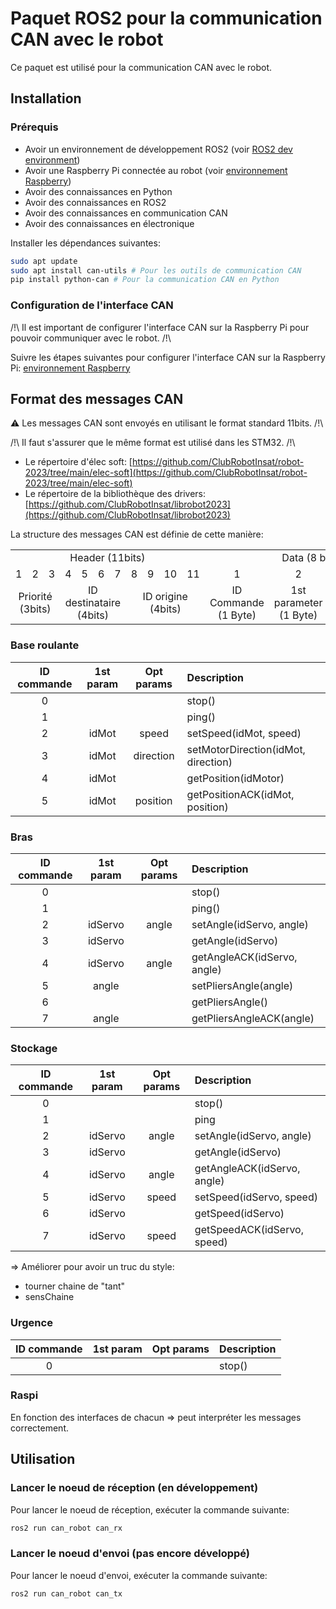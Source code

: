 # Paquet ROS2 pour la communication CAN avec le robot

Ce paquet est utilisé pour la communication CAN avec le robot. 

## Installation

### Prérequis

- Avoir un environnement de développement ROS2 (voir [ROS2 dev environment](https://clubrobotinsat.github.io/doc/informatique/mise_en_place/ros2_dev_container_setup.html))
- Avoir une Raspberry Pi connectée au robot (voir [environnement Raspberry](docs/environnement_raspi.md))
- Avoir des connaissances en Python
- Avoir des connaissances en ROS2
- Avoir des connaissances en communication CAN
- Avoir des connaissances en électronique

Installer les dépendances suivantes:

```bash
sudo apt update
sudo apt install can-utils # Pour les outils de communication CAN
pip install python-can # Pour la communication CAN en Python
```

### Configuration de l'interface CAN

/!\ Il est important de configurer l'interface CAN sur la Raspberry Pi pour pouvoir communiquer avec le robot. /!\

Suivre les étapes suivantes pour configurer l'interface CAN sur la Raspberry Pi: [environnement Raspberry](../docs/environnement_raspi.md#set-up-can-interface)


## Format des messages CAN

:warning: Les messages CAN sont envoyés en utilisant le format standard 11bits. /!\ 

/!\ Il faut s'assurer que le même format est utilisé dans les STM32. /!\

- Le répertoire d'élec soft: [https://github.com/ClubRobotInsat/robot-2023/tree/main/elec-soft](https://github.com/ClubRobotInsat/robot-2023/tree/main/elec-soft)
- Le répertoire de la bibliothèque des drivers: [https://github.com/ClubRobotInsat/librobot2023](https://github.com/ClubRobotInsat/librobot2023)

La structure des messages CAN est définie de cette manière:

<table>
  <tr>
    <td colspan="11" align="center">Header (11bits)</td>
    <td colspan="8" align="center">Data (8 bytes)</td>
  </tr>
  <tr align="center">
    <td>1</td>
    <td>2</td>
    <td>3</td>
    <td>4</td>
    <td>5</td>
    <td>6</td>
    <td>7</td>
    <td>8</td>
    <td>9</td>
    <td>10</td>
    <td>11</td>
    <td>1</td>
    <td>2</td>
    <td>3</td>
    <td>4</td>
    <td>5</td>
    <td>6</td>
    <td>7</td>
    <td>8</td>
  </tr>
  <tr align="center">
    <td colspan="3">Priorité <br/> (3bits)</td>
    <td colspan="4">ID destinataire <br/> (4bits)</td>
    <td colspan="4">ID origine <br/>  (4bits)</td>
    <td>ID Commande <br/>  (1 Byte)</td>
    <td>1st parameter<br/>  (1 Byte)</td>
    <td colspan="6">Paramètres optionnels <br/>  (6 Bytes)</td>

  </tr>
</table>

### Base roulante
| ID commande | 1st param | Opt params | Description                         |
|:-----------:|:---------:|:----------:|:------------------------------------|
|      0      |           |            | stop()                              |
|      1      |           |            | ping()                              |
|      2      |   idMot   |   speed    | setSpeed(idMot, speed)              |
|      3      |   idMot   | direction  | setMotorDirection(idMot, direction) |
|      4      |   idMot   |            | getPosition(idMotor)                |
|      5      |   idMot   |  position  | getPositionACK(idMot, position)     |

### Bras

| ID commande | 1st param | Opt params | Description                 |
|:-----------:|:---------:|:----------:|:----------------------------|
|      0      |           |            | stop()                      |
|      1      |           |            | ping()                      |
|      2      |  idServo  |   angle    | setAngle(idServo, angle)    |
|      3      |  idServo  |            | getAngle(idServo)           |
|      4      |  idServo  |   angle    | getAngleACK(idServo, angle) |
|      5      |   angle   |            | setPliersAngle(angle)       |
|      6      |           |            | getPliersAngle()            |
|      7      |   angle   |            | getPliersAngleACK(angle)    |

### Stockage
| ID commande | 1st param | Opt params | Description                 |
|:-----------:|:---------:|:----------:|:----------------------------|
|      0      |           |            | stop()                      |
|      1      |           |            | ping                        |
|      2      |  idServo  |   angle    | setAngle(idServo, angle)    |
|      3      |  idServo  |            | getAngle(idServo)           |
|      4      |  idServo  |   angle    | getAngleACK(idServo, angle) |
|      5      |  idServo  |   speed    | setSpeed(idServo, speed)    |
|      6      |  idServo  |            | getSpeed(idServo)           |
|      7      |  idServo  |   speed    | getSpeedACK(idServo, speed) |

=> Améliorer pour avoir un truc du style:
- tourner chaine de "tant"
- sensChaine

### Urgence
| ID commande | 1st param | Opt params | Description |
|:-----------:|:---------:|:----------:|:------------|
|      0      |           |            | stop()      |

### Raspi
En fonction des interfaces de chacun => peut interpréter les messages correctement.



## Utilisation

### Lancer le noeud de réception (en développement)

Pour lancer le noeud de réception, exécuter la commande suivante:

```bash
ros2 run can_robot can_rx
```

### Lancer le noeud d'envoi (pas encore développé)

Pour lancer le noeud d'envoi, exécuter la commande suivante:

```bash
ros2 run can_robot can_tx
```